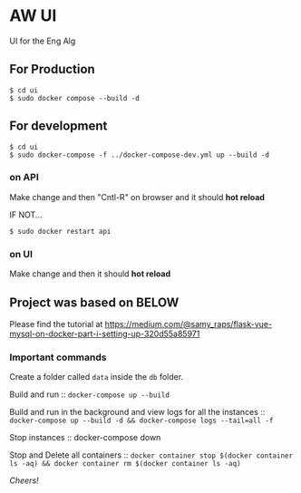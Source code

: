 # AW UI
UI for the Eng Alg

## For Production
```
$ cd ui
$ sudo docker compose --build -d 
```   

## For development
```
$ cd ui
$ sudo docker-compose -f ../docker-compose-dev.yml up --build -d
``` 

### on API
Make change and then "Cntl-R" on browser and it should **hot reload**

IF NOT...
```
$ sudo docker restart api
```

### on UI
Make change and then it should **hot reload**



## Project was based on BELOW

Please find the tutorial at https://medium.com/@samy_raps/flask-vue-mysql-on-docker-part-i-setting-up-320d55a85971

### Important commands

Create a folder called `data` inside the `db` folder.

Build and run :: `docker-compose up --build`

Build and run in the background and view logs for all the instances ::
`docker-compose up --build -d && docker-compose logs --tail=all -f`

Stop instances :: docker-compose down

Stop and Delete all containers :: `docker container stop $(docker container ls -aq) && docker container rm $(docker container ls -aq)`

_Cheers!_
